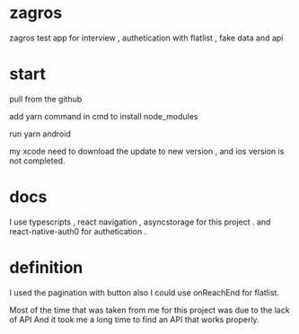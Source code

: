 # zagros
zagros test app for interview , authetication with flatlist , fake data and api 


# start

pull from the github 

add yarn command in cmd to install node_modules 

run yarn android 

my xcode need to download the update to new version , and ios version is not completed. 

# docs

I use typescripts , react navigation , asyncstorage for this project .
and react-native-auth0 for authetication .

# definition 

I used the pagination with button also I could use onReachEnd for flatlist. 

Most of the time that was taken from me for this project was due to the lack of API
And it took me a long time to find an API that works properly.
